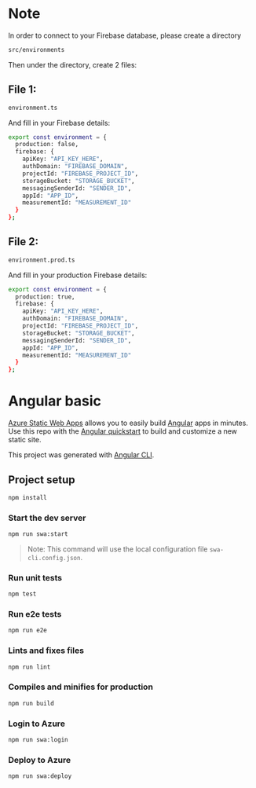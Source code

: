 # Note
In order to connect to your Firebase database, please create a directory

```bash
src/environments
```
Then under the directory, create 2 files:
## File 1:
```bash
environment.ts
```

And fill in your Firebase details:

```bash
export const environment = {
  production: false,
  firebase: {
    apiKey: "API_KEY_HERE",
    authDomain: "FIREBASE_DOMAIN",
    projectId: "FIREBASE_PROJECT_ID",
    storageBucket: "STORAGE_BUCKET",
    messagingSenderId: "SENDER_ID",
    appId: "APP_ID",
    measurementId: "MEASUREMENT_ID"
  }
};
```
## File 2:
```bash
environment.prod.ts
```
And fill in your production Firebase details:
```bash
export const environment = {
  production: true,
  firebase: {
    apiKey: "API_KEY_HERE",
    authDomain: "FIREBASE_DOMAIN",
    projectId: "FIREBASE_PROJECT_ID",
    storageBucket: "STORAGE_BUCKET",
    messagingSenderId: "SENDER_ID",
    appId: "APP_ID",
    measurementId: "MEASUREMENT_ID"
  }
};
```
# Angular basic

[Azure Static Web Apps](https://docs.microsoft.com/azure/static-web-apps/overview) allows you to easily build [Angular](https://angular.io/) apps in minutes. Use this repo with the [Angular quickstart](https://docs.microsoft.com/azure/static-web-apps/getting-started?tabs=angular) to build and customize a new static site.

This project was generated with [Angular CLI](https://github.com/angular/angular-cli).

## Project setup

```bash
npm install
```

### Start the dev server

```bash
npm run swa:start
```

> Note: This command will use the local configuration file `swa-cli.config.json`.

### Run unit tests

```bash
npm test
```

### Run e2e tests

```bash
npm run e2e
```

### Lints and fixes files

```bash
npm run lint
```

### Compiles and minifies for production

```bash
npm run build
```

### Login to Azure

```bash
npm run swa:login
```

### Deploy to Azure

```bash
npm run swa:deploy
```


